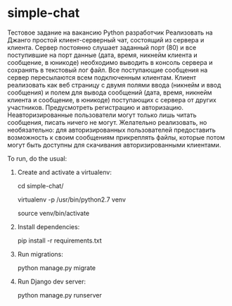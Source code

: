 # simple-chat
Тестовое задание на вакансию Python разработчик  Реализовать на Джанго простой клиент-серверный чат, состоящий из сервера и клиента.
Сервер постоянно слушает заданный порт (80) и все поступившие на порт данные (дата, время, никнейм клиента и сообщение, в юникоде) необходимо выводить в консоль сервера и сохранять в текстовый лог файл.
Все поступающие сообщения на сервер пересылаются всем подключенным клиентам.
Клиент реализовать как веб страницу с двумя полями ввода (никнейм и ввод сообщения) и полем для вывода сообщений (дата, время, никнейм клиента и сообщение, в юникоде) поступающих с сервера от других участников.
Предусмотреть регистрацию и авторизацию. Неавторизированные пользователи могут только лишь читать сообщения, писать ничего не могут.
Желательно реализовать, но необязательно: для авторизированных пользователей предоставить возможность к своим сообщениям прикреплять файлы, которые потом могут быть доступны для скачивания авторизированными клиентами.


To run, do the usual:

1. Create and activate a virtualenv:

    cd simple-chat/

    virtualenv -p /usr/bin/python2.7 venv

    source venv/bin/activate


2. Install dependencies:

    pip install -r requirements.txt

3. Run migrations:

    python manage.py migrate

4. Run Django dev server:

    python manage.py runserver